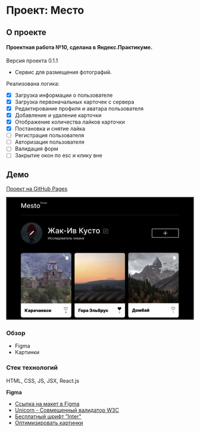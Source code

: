 # Проект: Место

## О проекте

#### Проектная работа №10, сделана в Яндекс.Практикуме.
Версия проекта 0.1.1
* Сервис для размещения фотографий.

Реализована логика:
- [X] Загрузка информации о пользователе
- [X] Загрузка первоначальных карточек с сервера
- [X] Редактирование профиля и аватара пользователя
- [X] Добавление и удаление карточки
- [X] Отображение количества лайков карточки
- [X] Постановка и снятие лайка
- [ ] Регистрация пользователя
- [ ] Авторизация пользователя
- [ ] Валидация форм
- [ ] Закрытие окон по esc и клику вне

## Демо

[Проект на GitHub Pages](https://bmazurme.github.io/mesto-react/)

![Alt-текст](https://github.com/bmazurme/mesto-react/blob/main/src/images/mesto.png "demo")

### Обзор
* Figma
* Картинки

### Стек технологий
HTML, CSS, JS, JSX, React.js

**Figma**
* [Ссылка на макет в Figma](https://www.figma.com/file/2cn9N9jSkmxD84oJik7xL7/JavaScript.-Sprint-4?node-id=0%3A1)
* [Unicorn - Совмещенный валидатор W3C](https://validator.w3.org/)
* [Бесплатный шрифт ”Inter"](https://rsms.me/inter/)
* [Оптимизировать картинки](https://tinypng.com/)